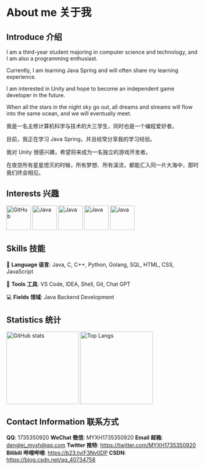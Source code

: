 <!--
**MYXHcode/MYXHcode** is a ✨ _special_ ✨ repository because its `README.md` (this file) appears on your GitHub profile.

Here are some ideas to get you started:

- 🔭 I’m currently working on ...
- 🌱 I’m currently learning ...
- 👯 I’m looking to collaborate on ...
- 🤔 I’m looking for help with ...
- 💬 Ask me about ...
- 📫 How to reach me: ...
- 😄 Pronouns: ...
- ⚡ Fun fact: ...
-->

# About me 关于我

## Introduce 介绍

I am a third-year student majoring in computer science and technology, and I am also a programming enthusiast.

Currently, I am learning Java Spring and will often share my learning experience.

I am interested in Unity and hope to become an independent game developer in the future.

When all the stars in the night sky go out, all dreams and streams will flow into the same ocean, and we will eventually meet.

我是一名主修计算机科学与技术的大三学生，同时也是一个编程爱好者。

目前，我正在学习 Java Spring，并且经常分享我的学习经验。

我对 Unity 很感兴趣，希望将来成为一名独立的游戏开发者。

在夜空所有星星熄灭的时候，所有梦想、所有溪流，都能汇入同一片大海中，那时我们终会相见。

## Interests 兴趣

<p align="left">
    <img src="https://img-blog.csdnimg.cn/a5b9d3773be94b2bb95026d34c393e98.png" alt="GitHub" height="64px">
    <img src="https://img-blog.csdnimg.cn/a69dcbb642284f02bcc86e3a9f0ea166.png" alt="Java" height="64px">
    <img src="https://img-blog.csdnimg.cn/c3a27f96c4094f9f970827aa286767e0.png" alt="Java" height="64px">
    <img src="https://img-blog.csdnimg.cn/48cdf5a66099488591a84e98a34a368b.png" alt="Java" height="64px">
    <img src="https://img-blog.csdnimg.cn/a2310fd002a74826bbddd1cf043445c6.png" alt="Java" height="64px">
</p>

## Skills 技能

🤖 **Language 语言**: Java, C, C++, Python, Golang, SQL, HTML, CSS, JavaScript

🔨 **Tools 工具**: VS Code, IDEA, Shell, Git, Chat GPT

💻 **Fields 领域**: Java Backend Development

## Statistics 统计　

<p align="left">
    <img height="190px" src="https://github-readme-stats.vercel.app/api?username=MYXHcode&count_private=true&theme=dark&show_icons=true&line_height=24" alt="GitHub stats" align = "center"/>
    <img height="190px" src="https://github-readme-stats.vercel.app/api/top-langs/?username=MYXHcode&theme=dark&layout=donut" alt="Top Langs" align = "center"/>
</p>

## Contact Information 联系方式

**QQ**: 1735350920
**WeChat 微信**: MYXH1735350920
**Email 邮箱**: denglei_myxh@qq.com
**Twitter 推特**: https://twitter.com/MYXH1735350920
**Bilibili 哔哩哔哩**: https://b23.tv/F3Nv0DP
**CSDN**: https://blog.csdn.net/qq_40734758
